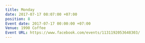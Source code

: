 ```yaml
---
title: Monday
date: 2017-07-17 08:07:00 +07:00
position: 8
Event date: 2017-07-17 00:00:00 +07:00
Venue: 1990 Coffee
Event URL: https://www.facebook.com/events/1131192053648303/
---
```


